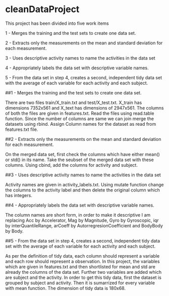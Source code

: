 # cleanDataProject
This project has been divided into five work items

1 - Merges the training and the test sets to create one data set.

2 - Extracts only the measurements on the mean and standard deviation for each measurement. 

3 - Uses descriptive activity names to name the activities in the data set

4 - Appropriately labels the data set with descriptive variable names. 

5 - From the data set in step 4, creates a second, independent tidy data set with the average of each variable for each activity and each subject.



##1 - Merges the training and the test sets to create one data set.

There are two files train/X_train.txt and test/X_test.txt. X_train has dimensions 7352x561 and X_text has dimensions of 2947x561. The columns of both the files are given in features.txt. Read the files using read.table function. Since the number of columns are same we can join merge the datasets using rbind. Assign  Column names for the dataset as read from features.txt file.


##2 - Extracts only the measurements on the mean and standard deviation for each measurement.

On the merged data set, first check the columns which have either mean() or std() in its name. Take the seubset of the merged data set with these columns. Using cbind, add the columns for activity and subject. 


##3 - Uses descriptive activity names to name the activities in the data set

Activity names are given in activity_labels.txt. Using mutate function change the columns to the activity label and then delete the original column which has integers.


##4 - Appropriately labels the data set with descriptive variable names.

The column names are short form, in order to make it descriptive I am replacing Acc by Accelerator, Mag by Magnitude, Gyro by Gyroscopic, iqr by interQuantileRange, arCoeff by AutorregresionCoefficient and BodyBody by Body.


##5 - From the data set in step 4, creates a second, independent tidy data set with the average of each variable for each activity and each subject.

As per the definition of tidy data, each column should represent a variable and each row should represent a observation. In this project, the variables which are given in features.txt and then shortlisted for mean and std are already the columns of the data set. Further two variables are added which are subject and the activity. In order to get this tidy data, first the dataset is grouped by subject and activity. Then it is sumarrized for every variable with mean function. The dimension of tidy data is 180x68. 
